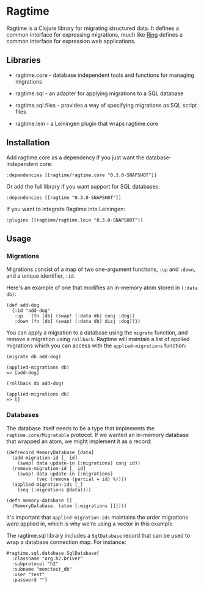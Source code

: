 # Ragtime

Ragtime is a Clojure library for migrating structured data. It defines
a common interface for expressing migrations, much like [Ring][1]
defines a common interface for expression web applications.

[1]: https://github.com/ring-clojure/ring

## Libraries

* ragtime.core -
  database independent tools and functions for managing migrations

* ragtime.sql -
  an adapter for applying migrations to a SQL database
  
* ragtime.sql.files -
  provides a way of specifying migrations as SQL script files

* ragtime.lein -
  a Leiningen plugin that wraps ragtime.core

## Installation

Add ragtime.core as a dependency if you just want the database-
independent core:

    :dependencies [[ragtime/ragtime.core "0.3.0-SNAPSHOT"]]

Or add the full library if you want support for SQL databases:

    :dependencies [[ragtime "0.3.0-SNAPSHOT"]]

If you want to integrate Ragtime into Leiningen:

    :plugins [[ragtime/ragtime.lein "0.3.0-SNAPSHOT"]]

## Usage

### Migrations

Migrations consist of a map of two one-argument functions, `:up` and
`:down`, and a unique identifier, `:id`.

Here's an example of one that modifies an in-memory atom stored in
`(:data db)`:

    (def add-dog
      {:id "add-dog"
       :up   (fn [db] (swap! (:data db) conj :dog))
       :down (fn [db] (swap! (:data db) disj :dog))})

You can apply a migration to a database using the `migrate` function,
and remove a migration using `rollback`. Ragtime will maintain a list
of applied migrations which you can access with the
`applied-migrations` function:

    (migrate db add-dog)

    (applied-migrations db)
    => [add-dog]

    (rollback db add-dog)

    (applied-migrations db)
    => []

### Databases

The database itself needs to be a type that implements the
`ragtime.core/Migratable` protocol. If we wanted an in-memory database
that wrapped an atom, we might implement it as a record:

    (defrecord MemoryDatabase [data]
      (add-migration-id [_ id]
        (swap! data update-in [:migrations] conj id))
      (remove-migration-id [_ id]
        (swap! data update-in [:migrations]
               (vec (remove (partial = id) %))))
      (applied-migration-ids [_]
        (seq (:migrations @data))))

    (defn memory-database []
      (MemoryDatabase. (atom {:migrations []})))

It's important that `applied-migration-ids` maintains the order
migrations were applied in, which is why we're using a vector in this
example.

The ragtime.sql library includes a `SqlDatabase` record that can be used
to wrap a database connection map. For instance:

    #ragtime.sql.database.SqlDatabase{
      :classname "org.h2.Driver"
      :subprotocol "h2"
      :subname "mem:test_db"
      :user "test"
      :password ""}
